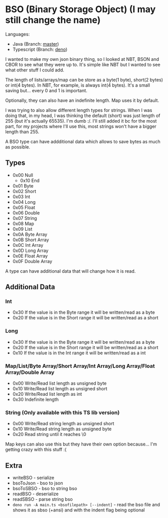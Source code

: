 # BSO (Binary Storage Object) (I may still change the name)

Languages:
  - Java (Branch: [master](https://github.com/KalmeMarq/bso/tree/master))
  - Typescript (Branch: [deno](https://github.com/KalmeMarq/bso/tree/deno))

I wanted to make my own json binary thing, so I looked at NBT, BSON and CBOR to see what they were up to. It's simple like NBT but I wanted to see what other stuff I could add.

The length of lists/arrays/map can be store as a byte(1 byte), short(2 bytes) or int(4 bytes). In NBT, for example, is always int(4 bytes). It's a small saving but... every 0 and 1 is important.

Optionally, they can also have an indefinite length. Map uses it by default.

I was trying to also allow different length types for strings. When I was doing that, in my head, I was thinking the default (short) was just length of 255 (but it's actually 65535). I'm dumb :/. I'll still added it bc for the most part, for my projects where I'll use this, most strings won't have a bigger length than 255.

A BSO type can have addditional data which allows to save bytes as much as possible.

## Types

- 0x00 Null
  - 0x10 End
- 0x01 Byte
- 0x02 Short
- 0x03 Int
- 0x04 Long
- 0x05 Float
- 0x06 Double
- 0x07 String
- 0x08 Map
- 0x09 List
- 0x0A Byte Array
- 0x0B Short Array
- 0x0C Int Array
- 0x0D Long Array
- 0x0E Float Array
- 0x0F Double Array

A type can have additional data that will change how it is read.

## Additional Data

### Int
  
  - 0x30 If the value is in the Byte range it will be written/read as a byte
  - 0x20 If the value is in the Short range it will be written/read as a short

### Long

  - 0x30 If the value is in the Byte range it will be written/read as a byte
  - 0x20 If the value is in the Short range it will be written/read as a short
  - 0x10 If the value is in the Int range it will be written/read as a int
  
### Map/List/Byte Array/Short Array/Int Array/Long Array/Float Array/Double Array

  - 0x00 Write/Read list length as unsigned byte
  - 0x10 Write/Read list length as unsigned short
  - 0x20 Write/Read list length as int
  - 0x30 Indefinite length

### String (Only available with this TS lib version)

  - 0x00 Write/Read string length as unsigned short
  - 0x10 Write/Read string length as unsigned byte
  - 0x20 Read string until it reaches \0

Map keys can also use this but they have their own option because... I'm getting crazy with this stuff :(

## Extra

  - writeBSO - serialize
  - bsoToJson - bso to json
  - bsoToSBSO - bso to string bso
  - readBSO - deserialize
  - readSBSO - parse string bso
  - `deno run -A main.ts <bsofilepath> [--indent]` - read the bso file and shows it as sbso (+ansi) and with the indent flag being optional